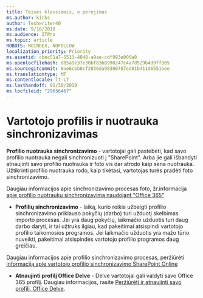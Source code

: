 ```yaml
---
title: Teisės klausimais, o perėjimas
ms.author: kirks
author: Techwriter40
ms.date: 9/18/2018
ms.audience: ITPro
ms.topic: article
ROBOTS: NOINDEX, NOFOLLOW
localization_priority: Priority
ms.assetid: cbec51a7-5513-4848-a9ae-cdf993e000a8
ms.openlocfilehash: d85a9e37e30bf83b8990247c4a7d529b4d9ff305
ms.sourcegitcommit: 0ae6cbb8cf2836da98300767ed81b411d6551bee
ms.translationtype: MT
ms.contentlocale: lt-LT
ms.lasthandoff: 01/30/2019
ms.locfileid: "29656467"
---
```

# <a name="user-profile-and-photo-synchronization"></a>Vartotojo profilis ir nuotrauka sinchronizavimas

 **Profilio nuotrauka sinchronizavimo** - vartotojai gali pastebėti, kad savo profilio nuotrauka negali sinchronizuoti į "SharePoint". Arba jie gali išbandyti atnaujinti savo profilio nuotrauka ir foto vis dar atrodo kaip sena nuotrauka. Užtikrinti profilio nuotrauka rodo, kaip tikėtasi, vartotojas turės pradėti foto sinchronizavimo. 
  
Daugiau informacijos apie sinchronizavimo procesas foto, žr.informacija [apie profilio nuotraukų sinchronizavimą naudojant "Office 365"](https://go.microsoft.com/fwlink/?linkid=2022634)
  
- **Profilių sinchronizavimo** - laiką, kurio reikia užbaigti profilio sinchronizavimo priklauso pokyčių (darbo) turi užduotį skelbimas importo procesas. Jei yra daug pokyčių, laikmačio užduotis turi daug darbo daryti, ir tai užtruks ilgiau, kad pakeitimai atsispindi vartotojo profilio taikomosios programos. Jei laikmačio užduotis yra mažo tūrio nuveikti, pakeitimai atsispindės vartotojo profilio programos daug greičiau. 
  
Daugiau informacijos apie profilio sinchronizavimo procesas, peržiūrėti [informaciją apie vartotojo profilio sinchronizavimo SharePoint Online](https://go.microsoft.com/fwlink/?linkid=2022639)
    
- **Atnaujinti profilį Office Delve** - Delve vartotojai gali valdyti savo Office 365 profilį. Daugiau informacijos, rasite [Peržiūrėti ir atnaujinti savo profilį, Office Delve](https://support.office.com/article/View-and-update-your-profile-in-Office-Delve-4e84343b-eedf-45a1-aeb9-8627ccca14ba).
    

